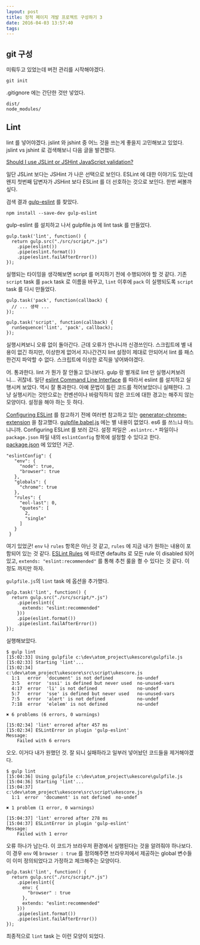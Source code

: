 ```yaml
---
layout: post
title: 정적 페이지 개발 프로젝트 구성하기 3
date: 2016-04-03 13:57:40
tags:
---
```


## git 구성
미뤄두고 있었는데 버전 관리를 시작해야겠다.

```
git init
```

.gitignore 에는 간단한 것만 넣었다.

```
dist/
node_modules/
```

## Lint
lint 를 넣어야겠다. jslint 와 jshint 중 어느 것을 쓰는게 좋을지 고민해보고 있었다. jslint vs jshint 로 검색해보니 다음 글을 발견했다.

  [Should I  use JSLint or JSHint JavaScript validation?](http://stackoverflow.com/questions/6803305/should-i-use-jslint-or-jshint-javascript-validation)

일단 JSLint 보다는 JSHint 가 나은 선택으로 보인다. ESLint 에 대한 이야기도 있는데 왠지 첫번째 답변자가 JSHint 보다 ESLint 를 더 선호하는 것으로 보인다. 한번 써볼까 싶다.

검색 결과 [gulp-eslint](https://github.com/adametry/gulp-eslint) 를 찾았다.

```
npm install --save-dev gulp-eslint
```

gulp-eslint 를 설치하고 나서 gulpfile.js 에 lint task 를 만들었다.

```
gulp.task('lint', function() {
  return gulp.src("./src/script/*.js")
    .pipe(eslint())
    .pipe(eslint.format())
    .pipe(eslint.failAfterError())
});
```

실행되는 타이밍을 생각해보면 script 를 머지하기 전에 수행되어야 할 것 같다. 기존 `script` task 를 `pack` task 로 이름을 바꾸고, `lint` 이후에 `pack` 이 실행되도록 `script` task 를 다시 만들었다.

```
gulp.task('pack', function(callback) {
  // ... 생략 ...
});

gulp.task('script', function(callback) {
  runSequence('lint', 'pack', callback);
});
```

실행시켜보니 오류 없이 돌아간다. 근데 오류가 안나니까 신경쓰인다. 스크립트에 별 내용이 없긴 하지만, 이상한게 없어서 지나간건지 lint 설정이 제대로 안되어서 lint 를 패스한건지 파악할 수 없다. 스크립트에 이상한 로직을 넣어봐야겠다.

어. 통과한다. lint 가 뭔가 잘 안돌고 있나보다. gulp 랑 별개로 lint 만 실행시켜보려니... 귀찮네. 일단 [eslint Command Line Interface](http://eslint.org/docs/user-guide/command-line-interface) 를 따라서 eslint 를 설치하고 실행시켜 보았다. 역시 잘 통과한다. 아예 문법이 틀린 코드를 적어보았더니 실패한다. 그냥 실행시키는 것만으로는 컨벤션이나 바람직하지 않은 코드에 대한 경고는 해주지 않는 모양이다. 설정을 해야 하는 듯 하다.

[Configuring ESLint](http://eslint.org/docs/user-guide/configuring) 를 참고하기 전에 여러번 참고하고 있는 [generator-chrome-extension](https://github.com/yeoman/generator-chrome-extension/) 을 참고했다. [gulpfile.babel.js](https://github.com/yeoman/generator-chrome-extension/blob/master/app/templates/gulpfile.babel.js) 에는 별 내용이 없었다. es6 를 쓰느냐 마느냐니까. Configuring ESLint 를 보러 갔다. 설정 파일은 `.eslintrc.*` 파일이나 `package.json` 파일 내의 `eslintConfig` 항목에 설정할 수 있다고 한다. [package.json](https://github.com/yeoman/generator-chrome-extension/blob/master/app/templates/_package.json) 에 있었던 거군.

```
"eslintConfig": {
   "env": {
     "node": true,
     "browser": true
   },
   "globals": {
     "chrome": true
   },
   "rules": {
     "eol-last": 0,
     "quotes": [
       2,
       "single"
     ]
   }
 }
```
여기 있었군! `env` 나 `rules` 항목은 아닌 것 같고, `rules` 에 지금 내가 원하는 내용이 포함되어 있는 것 같다. [ESLint Rules](http://eslint.org/docs/rules/) 에 따르면 defaults 로 모든 rule 이 disabled 되어 있고, `extends: "eslint:recommended"` 를 통해 추천 룰을 켤 수 있다는 것 같다. 이 정도 까지만 하자.

`gulpfile.js`의 `lint` task 에 옵션을 추가했다.

```
gulp.task('lint', function() {
  return gulp.src("./src/script/*.js")
    .pipe(eslint({
      extends: "eslint:recommended"
    }))
    .pipe(eslint.format())
    .pipe(eslint.failAfterError())
});
```

실행해보았다.

```
$ gulp lint
[15:02:33] Using gulpfile c:\dev\atom_project\ukescore\gulpfile.js
[15:02:33] Starting 'lint'...
[15:02:34]
c:\dev\atom_project\ukescore\src\script\ukescore.js
  1:1   error  'document' is not defined         no-undef
  3:5   error  'sssi' is defined but never used  no-unused-vars
  4:17  error  'li' is not defined               no-undef
  5:7   error  'sse' is defined but never used   no-unused-vars
  7:5   error  'alert' is not defined            no-undef
  7:18  error  'elelem' is not defined           no-undef

✖ 6 problems (6 errors, 0 warnings)

[15:02:34] 'lint' errored after 457 ms
[15:02:34] ESLintError in plugin 'gulp-eslint'
Message:
    Failed with 6 errors
```

오오. 이거다 내가 원했던 것. 잘 되니 실패하라고 일부러 넣어놨던 코드들을 제거해야겠다.

```
$ gulp lint
[15:04:36] Using gulpfile c:\dev\atom_project\ukescore\gulpfile.js
[15:04:36] Starting 'lint'...
[15:04:37]
c:\dev\atom_project\ukescore\src\script\ukescore.js
  1:1  error  'document' is not defined  no-undef

✖ 1 problem (1 error, 0 warnings)

[15:04:37] 'lint' errored after 278 ms
[15:04:37] ESLintError in plugin 'gulp-eslint'
Message:
    Failed with 1 error
```

오류 하나가 남는다. 이 코드가 브라우저 환경에서 실행된다는 것을 알려줘야 하나보다. 이 경우 `env` 에 `browser : true` 를 정의해주면 브라우저에서 제공하는 global 변수들이 이미 정의되었다고 가정하고 체크해주는 모양이다.

```
gulp.task('lint', function() {
  return gulp.src("./src/script/*.js")
    .pipe(eslint({
      env: {
        "browser" : true
      },
      extends: "eslint:recommended"
    }))
    .pipe(eslint.format())
    .pipe(eslint.failAfterError())
});
```
최종적으로 `lint` task 는 이런 모양이 되었다.
